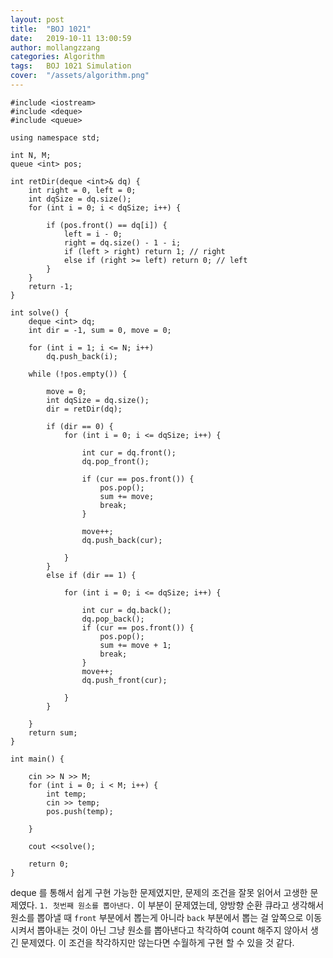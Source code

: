 ```yaml
---
layout: post
title:  "BOJ 1021"
date:   2019-10-11 13:00:59
author: mollangzzang
categories: Algorithm
tags:	BOJ 1021 Simulation
cover:  "/assets/algorithm.png"
---
```


```
#include <iostream>
#include <deque>
#include <queue>

using namespace std;

int N, M;
queue <int> pos;

int retDir(deque <int>& dq) {
	int right = 0, left = 0;
	int dqSize = dq.size();
	for (int i = 0; i < dqSize; i++) {

		if (pos.front() == dq[i]) {
			left = i - 0;
			right = dq.size() - 1 - i;
			if (left > right) return 1; // right
			else if (right >= left) return 0; // left
		}
	}
	return -1;
}

int solve() {
	deque <int> dq;
	int dir = -1, sum = 0, move = 0;
	
	for (int i = 1; i <= N; i++)
		dq.push_back(i);

	while (!pos.empty()) {

		move = 0;
		int dqSize = dq.size();
		dir = retDir(dq);

		if (dir == 0) {
			for (int i = 0; i <= dqSize; i++) {

				int cur = dq.front();
				dq.pop_front();

				if (cur == pos.front()) {
					pos.pop();
					sum += move;
					break;
				}
				
				move++;
				dq.push_back(cur);
				
			}
		}
		else if (dir == 1) {

			for (int i = 0; i <= dqSize; i++) {

				int cur = dq.back();
				dq.pop_back();
				if (cur == pos.front()) {
					pos.pop();
					sum += move + 1;
					break;
				}
				move++;
				dq.push_front(cur);
				
			}
		}
		
	}
	return sum;
}

int main() {

	cin >> N >> M;
	for (int i = 0; i < M; i++) {
		int temp;
		cin >> temp;
		pos.push(temp);

	}
		
	cout <<solve();

	return 0;
}

```

deque 를 통해서 쉽게 구현 가능한 문제였지만, 문제의 조건을 잘못 읽어서 고생한 문제였다.
`1. 첫번째 원소를 뽑아낸다.` 이 부분이 문제였는데, 양방향 순환 큐라고 생각해서 원소를 뽑아낼 때 `front` 부분에서 뽑는게 아니라 `back` 부분에서 뽑는 걸 앞쪽으로 이동시켜서 뽑아내는 것이 아닌 그냥 원소를 뽑아낸다고 착각하여 count 해주지 않아서 생긴 문제였다. 이 조건을 착각하지만 않는다면 수월하게 구현 할 수 있을 것 같다.